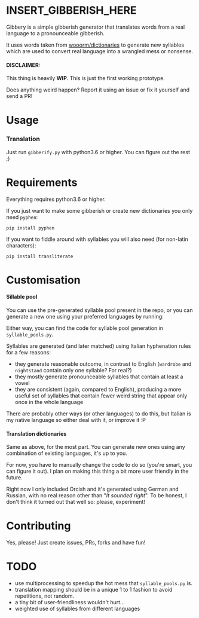 # INSERT_GIBBERISH_HERE

Gibbery is a simple gibberish generator that translates words from a real language to a pronounceable gibberish.

It uses words taken from [wooorm/dictionaries](https://github.com/wooorm/dictionaries/tree/master/dictionaries) to generate new syllables which are used to convert real language into a wrangled mess or nonsense.

#### DISCLAIMER:

This thing is heavily **WIP**. This is just the first working prototype.

Does anything weird happen? Report it using an issue or fix it yourself and send a PR!

# Usage

### Translation

Just run `gibberify.py` with python3.6 or higher. You can figure out the rest ;)

# Requirements

Everything requires python3.6 or higher.

If you just want to make some gibberish or create new dictionaries you only need `pyphen`:
```
pip install pyphen
```

If you want to fiddle around with syllables you will also need (for non-latin characters):
```
pip install transliterate
```

# Customisation

#### Sillable pool

You can use the pre-generated syllable pool present in the repo, or you can generate a new one using your preferred languages by running:

Either way, you can find the code for syllable pool generation in `syllable_pools.py`.

Syllables are generated (and later matched) using Italian hyphenation rules for a few reasons:
- they generate reasonable outcome, in contrast to English (`wardrobe` and `nightstand` contain only one syllable? For real?)
- they mostly generate pronounceable syllables that contain at least a vowel
- they are consistent (again, compared to English), producing a more useful set of syllables that contain fewer weird string that appear only once in the whole language

There are probably other ways (or other languages) to do this, but Italian is my native language so either deal with it, or improve it :P

#### Translation dictionaries

Same as above, for the most part. You can generate new ones using any combination of existing languages, it's up to you.

For now, you have to manually change the code to do so (you're smart, you can figure it out).
I plan on making this thing a bit more user friendly in the future.

Right now I only included Orcish and it's generated using German and Russian, with no real reason other than "*It sounded right*".
To be honest, I don't think it turned out that well so: please, experiment!

# Contributing

Yes, please! Just create issues, PRs, forks and have fun!

# TODO

- use multiprocessing to speedup the hot mess that `syllable_pools.py` is.
- translation mapping should be in a unique 1 to 1 fashion to avoid repetitions, not random.
- a tiny bit of user-friendliness wouldn't hurt... 
- weighted use of syllables from different languages
